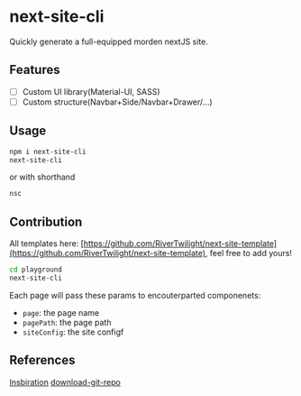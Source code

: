 # next-site-cli

Quickly generate a full-equipped morden nextJS site.

## Features

-   [ ] Custom UI library(Material-UI, SASS)
-   [ ] Custom structure(Navbar+Side/Navbar+Drawer/...)

## Usage

```bash
npm i next-site-cli
next-site-cli
```

or with shorthand

```bash
nsc
```

## Contribution

All templates here: [https://github.com/RiverTwilight/next-site-template](https://github.com/RiverTwilight/next-site-template), feel free to add yours!

```bash
cd playground
next-site-cli
```

Each page will pass these params to encouterparted componenets:

-   `page`: the page name
-   `pagePath`: the page path
-   `siteConfig`: the site configf

## References

[Insbiration](https://juejin.cn/post/6914556810129539085)
[download-git-repo](https://www.npmjs.com/package/download-git-repo)

